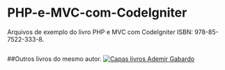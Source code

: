 # PHP-e-MVC-com-CodeIgniter
Arquivos de exemplo do livro PHP e MVC com CodeIgniter ISBN: 978-85-7522-333-8.

<a href='http://www.novatec.com.br/livros/codeigniterphpmvc/'>
<img src="https://s3.novatec.com.br/capas-ampliadas/capa-ampliada-9788575223338.jpg" alt=""/></a>

##Outros livros do mesmo autor.
<a href='http://www.novatec.com.br/autores/gabardo.php'>
<img src="https://raw.githubusercontent.com/agabardo/ola-mundo/ea55f49724e01e7c28a83cd2fb2d55b2d41f8c58/public/img/imagens-github/capas.jpg" alt="Capas livros Ademir Gabardo" /></a>
